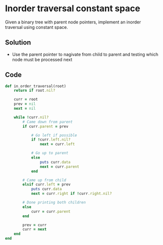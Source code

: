 # Inorder traversal constant space
Given a binary tree with parent node pointers, implement an inorder traversal using constant space.

## Solution
- Use the parent pointer to nagivate from child to parent and testing which node must be
 processed next

## Code
```ruby
def in_order_traversal(root)
    return if root.nil?

    curr = root
    prev = nil
    next = nil

    while !curr.nil?
        # Came down from parent
        if curr.parent = prev

            # Go left if possible
            if !curr.left.nil?
                next = curr.left

            # Go up to parent
            else
                puts curr.data
                next = curr.parent
            end

        # Came up from child
        elsif curr.left = prev
            puts curr.data
            next = curr.right if !curr.right.nil?

        # Done printing both children
        else
            curr = curr.parent
        end

        prev = curr
        curr = next
    end
end
```
